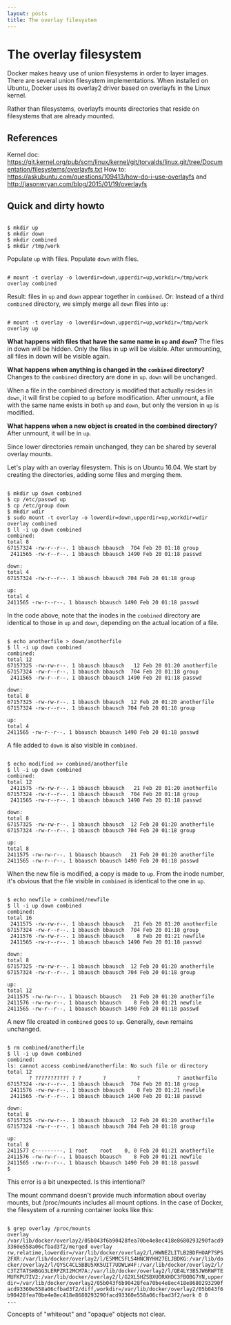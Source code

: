```yaml
---
layout: posts
title: The overlay filesystem
---
```

# The overlay filesystem

Docker makes heavy use of union filesystems in order to layer images. There are several union filesystem implementations. When installed on Ubuntu, Docker uses its overlay2 driver based on overlayfs in the Linux kernel.

Rather than filesystems, overlayfs mounts  directories that reside on filesystems that are already mounted.

## References

Kernel doc: https://git.kernel.org/pub/scm/linux/kernel/git/torvalds/linux.git/tree/Documentation/filesystems/overlayfs.txt
How to: https://askubuntu.com/questions/109413/how-do-i-use-overlayfs and http://jasonwryan.com/blog/2015/01/19/overlayfs

## Quick and dirty howto

<pre><code>
$ mkdir up
$ mkdir down
$ mkdir combined
$ mkdir /tmp/work
</code></pre>
Populate <code>up</code> with files.
Populate <code>down</code> with files.
<pre><code>
# mount -t overlay -o lowerdir=down,upperdir=up,workdir=/tmp/work overlay combined
</code></pre>
Result: files in <code>up</code> and <code>down</code> appear together in <code>combined</code>.
Or: Instead of a third <code>combined</code> directory, we simply merge all <code>down</code> files into
<code>up</code>:
<pre><code>
# mount -t overlay -o lowerdir=down,upperdir=up,workdir=/tmp/work overlay up
</code></pre>

**What happens with files that have the same name in <code>up</code> and <code>down</code>?**
The files in down will be hidden. Only the files in up will be visible. After
unmounting, all files in down will be visible again.

**What happens when anything is changed in the <code>combined</code> directory?**
Changes to the <code>combined</code> directory are done in <code>up</code>. <code>down</code> will be unchanged.

When a file in the combined directory is modified that actually resides in
<code>down</code>, it will first be copied to <code>up</code> before modification.
After unmount, a file with the same name exists in both <code>up</code> and <code>down</code>, but only the version
in <code>up</code> is modified.

**What happens when a new object is created in the combined directory?**
After unmount, it will be in <code>up</code>.

Since lower directories remain unchanged, they can be shared by several
overlay mounts.

Let's play with an overlay filesystem. This is on Ubuntu 16.04. We start by creating the directories, adding some files and merging them.

<pre><code>
$ mkdir up down combined
$ cp /etc/passwd up
$ cp /etc/group down
$ mkdir wdir
$ sudo mount -t overlay -o lowerdir=down,upperdir=up,workdir=wdir overlay combined
$ ll -i up down combined
combined:
total 8
67157324 -rw-r--r--. 1 bbausch bbausch  704 Feb 20 01:18 group
 2411565 -rw-r--r--. 1 bbausch bbausch 1490 Feb 20 01:18 passwd

down:
total 4
67157324 -rw-r--r--. 1 bbausch bbausch 704 Feb 20 01:18 group

up:
total 4
2411565 -rw-r--r--. 1 bbausch bbausch 1490 Feb 20 01:18 passwd
</code></pre>
In the code above, note that the inodes in the <code>combined</code> directory are identical to those in <code>up</code> and <code>down</code>, depending on the actual location of a file.

<pre><code>
$ echo anotherfile > down/anotherfile
$ ll -i up down combined
combined:
total 12
67157325 -rw-rw-r--. 1 bbausch bbausch   12 Feb 20 01:20 anotherfile
67157324 -rw-r--r--. 1 bbausch bbausch  704 Feb 20 01:18 group
 2411565 -rw-r--r--. 1 bbausch bbausch 1490 Feb 20 01:18 passwd

down:
total 8
67157325 -rw-rw-r--. 1 bbausch bbausch  12 Feb 20 01:20 anotherfile
67157324 -rw-r--r--. 1 bbausch bbausch 704 Feb 20 01:18 group

up:
total 4
2411565 -rw-r--r--. 1 bbausch bbausch 1490 Feb 20 01:18 passwd
</code></pre>
A file added to <code>down</code> is also visible in <code>combined</code>.

<pre><code>
$ echo modified >> combined/anotherfile
$ ll -i up down combined
combined:
total 12
 2411575 -rw-rw-r--. 1 bbausch bbausch   21 Feb 20 01:20 anotherfile
67157324 -rw-r--r--. 1 bbausch bbausch  704 Feb 20 01:18 group
 2411565 -rw-r--r--. 1 bbausch bbausch 1490 Feb 20 01:18 passwd

down:
total 8
67157325 -rw-rw-r--. 1 bbausch bbausch  12 Feb 20 01:20 anotherfile
67157324 -rw-r--r--. 1 bbausch bbausch 704 Feb 20 01:18 group

up:
total 8
2411575 -rw-rw-r--. 1 bbausch bbausch   21 Feb 20 01:20 anotherfile
2411565 -rw-r--r--. 1 bbausch bbausch 1490 Feb 20 01:18 passwd
</code></pre>
When the new file is modified, a copy is made to <code>up</code>. From the inode number, it's obvious that the file visible in <code>combined</code> is identical to the one in <code>up</code>.

<pre><code>
$ echo newfile > combined/newfile
$ ll -i up down combined
combined:
total 16
 2411575 -rw-rw-r--. 1 bbausch bbausch   21 Feb 20 01:20 anotherfile
67157324 -rw-r--r--. 1 bbausch bbausch  704 Feb 20 01:18 group
 2411576 -rw-rw-r--. 1 bbausch bbausch    8 Feb 20 01:21 newfile
 2411565 -rw-r--r--. 1 bbausch bbausch 1490 Feb 20 01:18 passwd

down:
total 8
67157325 -rw-rw-r--. 1 bbausch bbausch  12 Feb 20 01:20 anotherfile
67157324 -rw-r--r--. 1 bbausch bbausch 704 Feb 20 01:18 group

up:
total 12
2411575 -rw-rw-r--. 1 bbausch bbausch   21 Feb 20 01:20 anotherfile
2411576 -rw-rw-r--. 1 bbausch bbausch    8 Feb 20 01:21 newfile
2411565 -rw-r--r--. 1 bbausch bbausch 1490 Feb 20 01:18 passwd
</code></pre>
A new file created in <code>combined</code> goes to <code>up</code>. Generally, <code>down</code> remains unchanged.
<pre><code>
$ rm combined/anotherfile
$ ll -i up down combined
combined:
ls: cannot access combined/anotherfile: No such file or directory
total 12
       ? ??????????? ? ?       ?          ?            ? anotherfile
67157324 -rw-r--r--. 1 bbausch bbausch  704 Feb 20 01:18 group
 2411576 -rw-rw-r--. 1 bbausch bbausch    8 Feb 20 01:21 newfile
 2411565 -rw-r--r--. 1 bbausch bbausch 1490 Feb 20 01:18 passwd

down:
total 8
67157325 -rw-rw-r--. 1 bbausch bbausch  12 Feb 20 01:20 anotherfile
67157324 -rw-r--r--. 1 bbausch bbausch 704 Feb 20 01:18 group

up:
total 8
2411577 c---------. 1 root    root    0, 0 Feb 20 01:21 anotherfile
2411576 -rw-rw-r--. 1 bbausch bbausch    8 Feb 20 01:21 newfile
2411565 -rw-r--r--. 1 bbausch bbausch 1490 Feb 20 01:18 passwd
$
</code></pre>
This error is a bit unexpected. Is this intentional?

The mount command doesn't provide much information about overlay mounts, but
/proc/mounts includes all mount options. In the case of Docker, the filesystem
of a running container looks like this:

<code>
$ grep overlay /proc/mounts
overlay /var/lib/docker/overlay2/05b043f6b90428fea70be4e8ec418e8680293290facd93360e558a06cfbad3f2/merged overlay rw,relatime,lowerdir=/var/lib/docker/overlay2/l/HWNEZLITLB2BDFHOAP7SPS2FXR:/var/lib/docker/overlay2/l/E5MMCSFLS4HNCNYHH27ELJBDKG:/var/lib/docker/overlay2/l/QYSC4CL5BBU5XK5UIT7UDWLW4F:/var/lib/docker/overlay2/l/C3TZTATSWBGG3LERPZRI2MCM7A:/var/lib/docker/overlay2/l/QE4LY3B5JW6RWFTEMUFKPU7IV2:/var/lib/docker/overlay2/l/G2XL5HZSBXUORXHDC3FBOBG7YN,upperdir=/var/lib/docker/overlay2/05b043f6b90428fea70be4e8ec418e8680293290facd93360e558a06cfbad3f2/diff,workdir=/var/lib/docker/overlay2/05b043f6b90428fea70be4e8ec418e8680293290facd93360e558a06cfbad3f2/work 0 0
...
</code>


Concepts of "whiteout" and "opaque" objects not clear.
